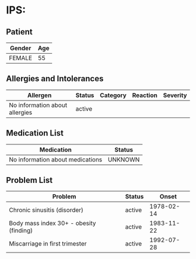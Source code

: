 # IPS:

## Patient

|Gender|Age|
|---|---|
|FEMALE|55|

## Allergies and Intolerances

|Allergen|Status|Category|Reaction|Severity|
|---|---|---|---|---|
|No information about allergies|active||||

## Medication List

|Medication|Status|
|---|---|
|No information about medications|UNKNOWN|

## Problem List

|Problem|Status|Onset|
|---|---|---|
|Chronic sinusitis (disorder)|active|1978-02-14|
|Body mass index 30+ - obesity (finding)|active|1983-11-22|
|Miscarriage in first trimester|active|1992-07-28|

